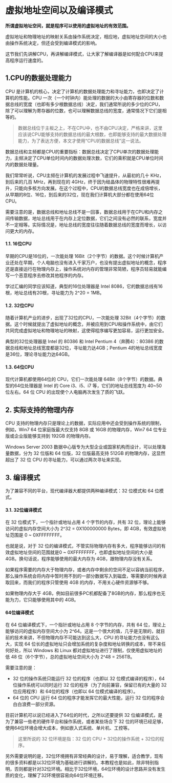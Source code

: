 # 虚拟地址空间以及编译模式

**所谓虚拟地址空间，就是程序可以使用的虚拟地址的有效范围。**

虚拟地址和物理地址的映射关系由操作系统决定，相应地，虚拟地址空间的大小也由操作系统决定，但还会受到编译模式的影响。

这节我们先讲解CPU，再讲解编译模式，让大家了解编译器是如何配合CPU来提高程序运行速度的。

## 1.CPU的数据处理能力

CPU 是计算机的核心，决定了计算机的数据处理能力和寻址能力，也即决定了计算机的性能。CPU 一次（一个时钟内）能处理的数据的大小由寄存器的位数和数据总线的宽度（也即有多少根数据总线）决定，我们通常所说的多少位的CPU，除了可以理解为寄存器的位数，也可以理解数据总线的宽度，通常情况下它们是相等的。

> 数据总线位于主板之上，不在CPU中，也不由CPU决定，严格来讲，这里应该说CPU能够支持的数据总线的最大根数，也即能够支持的最大数据处理能力，为了表达方便，本文才使用“CPU的数据总线”这一说法。

数据总线和主频都是CPU的重要指标：数据总线决定了CPU单次的数据处理能力，主频决定了CPU单位时间内的数据处理次数，它们的乘积就是CPU单位时间内的数据处理量。

我们常常听说，CPU主频在计算机的发展过程中飞速提升，从最初的几十 KHz，到后来的几百 MHz，再到现在的 4GHz，终于因为硅晶体的物理特性很难再提升，只能向多核方向发展。在这个过程中，CPU的数据总线宽度也在成倍增长，从早期的8位、16位，到后来的32位，现在我们计算机大部分都在使用64位CPU。

需要注意的是，数据总线和地址总线不是一回事，数据总线用于在CPU和内存之间传输数据，地址总线用于在内存上定位数据，它们之间没有必然的联系，宽度并不一定相等。实际情况是，地址总线的宽度往往随着数据总线的宽度而增长，以访问更大的内存。

#### 1.1. 16位CPU

早期的CPU是16位的，一次能处理 16Bit（2个字节）的数据。这个时候计算机产业还处在早期，个人电脑也没有进入千家万户，也没有提出虚拟地址的概念，程序还是直接运行在物理内存上，操作系统对内存的管理非常简陋，程序员轻易就能编写一个恶意程序去修改其他程序的内存。

学过汇编的同学应该知道，典型的16位处理器是 Intel 8086，它的数据总线有16根，地址总线有20根，寻址能力为 2^20 = 1MB。

#### 1.2. 32位CPU

随着计算机产业的进步，出现了32位的CPU，一次能处理 32Bit（4个字节）的数据。这个时候就提出了虚拟地址的概念，并被应用到CPU和操作系统中，由它们共同完成虚拟地址和物理地址的映射，这使得程序编写更加容易，运行更加安全。

典型的32位处理器是 Intel 的 80386 和 Intel Pentium 4（奔腾4）：80386 的数据总线和地址总线宽度都是32位，寻址能力达4GB；Pentium 4的地址总线宽度是36位，理论寻址能力达64GB。

#### 1.3. 64位CPU

现代计算机都使用64位的 CPU，它们一次能处理 64Bit（8个字节）的数据。典型的64位处理器是 Intel 的 Core i3、i5、i7 等，它们的地址总线宽度为 40~50 位左右。64 位 CPU 的出现使个人电脑再次发生了质的飞跃。

## 2. 实际支持的物理内存

CPU 支持的物理内存只是理论上的数据，实际应用中还会受到操作系统的限制，例如，Win7  64 位家庭版最大仅支持 8GB 或 16GB 的物理内存，Win7 64 位专业版或企业版能够支持到 192GB 的物理内存。

Windows Server 2003 数据中心版专为大型企业或国家机构而设计，可以处理海量数据，分为 32 位版和 64 位版，32 位版最高支持 512GB 的物理内存，这显然超出了 32 位 CPU 的寻址能力，可以通过两次寻址来实现。

## 3. 编译模式

为了兼容不同的平台，现代编译器大都提供两种编译模式：32 位模式和 64 位模式。

#### 3.1. 32位编译模式

在 32 位模式下，一个指针或地址占用 4 个字节的内存，共有 32 位，理论上能够访问的虚拟内存空间大小为 2^32 = 0X100000000 Bytes，即 4GB，有效虚拟地址范围是 0 ~ 0XFFFFFFFF。 

也就是说，对于 32 位的编译模式，不管实际物理内存有多大，程序能够访问的有效虚拟地址空间的范围就是0 ~ 0XFFFFFFFF，也即虚拟地址空间的大小是 4GB。换句话说，程序能够使用的最大内存为 4GB，跟物理内存没有关系。

如果程序需要的内存大于物理内存，或者内存中剩余的空间不足以容纳当前程序，那么操作系统会将内存中暂时用不到的一部分数据写入到磁盘，等需要的时候再读取回来，而我们的程序只管使用 4GB 的内存，不用关心硬件资源够不够。

如果物理内存大于 4GB，例如目前很多PC机都配备了8GB的内存，那么程序也无能为力，它只能够使用其中的 4GB。

#### 64位编译模式

在 64 位编译模式下，一个指针或地址占用 8 个字节的内存，共有 64 位，理论上能够访问的虚拟内存空间大小为 2^64。这是一个很大的值，几乎是无限的，就目前的技术来讲，不但物理内存不可能达到这么大，CPU 的寻址能力也没有这么大，实现 64 位长的虚拟地址只会增加系统的复杂度和地址转换的成本，带不来任何好处，所以 Windows 和 Linux 都对虚拟地址进行了限制，仅使用虚拟地址的低 48 位（6个字节），总的虚拟地址空间大小为 2^48 = 256TB。

需要注意的是：

- 32 位的操作系统只能运行 32 位的程序（也即以 32 位模式编译的程序），64 位操作系统可以同时运行 32 位的程序（为了向前兼容，保留已有的大量的 32 位应用程序）和 64位的程序（也即以 64 位模式编译的程序）。
- 64 位的 CPU 运行 64 位的程序才能发挥它的最大性能，运行 32 位的程序会白白浪费一部分资源。


目前计算机可以说已经进入了64位的时代，之所以还要提供 32 位编译模式，是为了兼容一些老的硬件平台和操作系统，或者某些场合下 32 位的环境已经足够，使用64位环境会增大成本，例如嵌入式系统、单片机、工控等。

> 这里所说的 32 位环境是指：32 位的 CPU + 32位的操作系统 + 32位的程序。

另外需要说明的是，32位环境拥有非常经典的设计，易于理解，适合教学，现有的很多资料都是以32位环境为基础进行讲解的。本教程也是如此，除非特别指明，否则都是针对32位环境。相比于32位环境，64位环境的设计思路并没有发生质的变化，理解了32环境很容易向64位环境迁移。